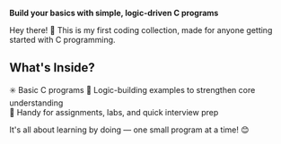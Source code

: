 **Build your basics with simple, logic-driven C programs**

Hey there! 👋 This is my first coding collection, made for anyone getting started with C programming. 


## What's Inside?

✳️ Basic C programs
📌 Logic-building examples to strengthen core understanding  
🧾 Handy for assignments, labs, and quick interview prep


It's all about learning by doing — one small program at a time! 😊


